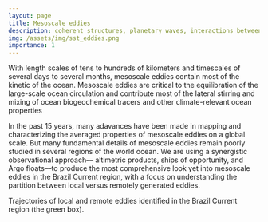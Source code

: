 ```yaml
---
layout: page
title: Mesoscale eddies
description: coherent structures, planetary waves, interactions between geostrophic flows and internal waves 
img: /assets/img/sst_eddies.png
importance: 1
---
```


With length scales of tens to hundreds of kilometers and timescales of several days to several months, mesoscale eddies contain most of the kinetic of the ocean. Mesoscale eddies are critical to the equilibration of the large-scale ocean circulation and contribute most of the lateral stirring and mixing of ocean biogeochemical tracers and other climate-relevant ocean properties

In the past 15 years, many adavances have been made in mapping and characterizing the averaged properties of mesoscale eddies on a global scale. But many fundamental details of mesoscale eddies remain poorly studied in several regions of the world ocean. We are using a synergistic observational approach–– altimetric products, ships of opportunity, and Argo floats––to produce the most comprehensive look yet into mesoscale eddies in the Brazil Current region, with a focus on understanding the partition between local versus remotely generated eddies. 

<div class="row justify-content-sm-center">
    <div class="col-sm-8 mt-3 mt-md-0">
        <img class="img-fluid rounded z-depth-1" src="{{ '/assets/img/map_eddies.jpb' | relative_url }}" alt="" title="example image"/>
    </div>
</div>
<div class="caption">
    Trajectories of local and remote eddies identified in the Brazil Current region (the green box).
</div>
